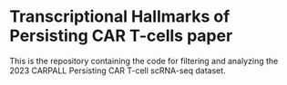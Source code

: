 # Transcriptional Hallmarks of Persisting CAR T-cells paper
This is the repository containing the code for filtering and analyzing the 2023 CARPALL Persisting CAR T-cell scRNA-seq dataset.
